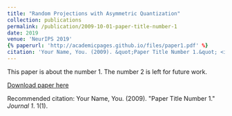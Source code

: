 ```yaml
---
title: "Random Projections with Asymmetric Quantization"
collection: publications
permalink: /publication/2009-10-01-paper-title-number-1
date: 2019
venue: 'NeurIPS 2019'
{% paperurl: 'http://academicpages.github.io/files/paper1.pdf' %}
citation: 'Your Name, You. (2009). &quot;Paper Title Number 1.&quot; <i>Journal 1</i>. 1(1).'
---
```

This paper is about the number 1. The number 2 is left for future work.

[Download paper here](http://academicpages.github.io/files/paper1.pdf)

Recommended citation: Your Name, You. (2009). "Paper Title Number 1." <i>Journal 1</i>. 1(1).
